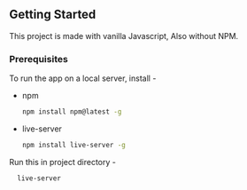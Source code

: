 <!-- GETTING STARTED -->
## Getting Started

This project is made with vanilla Javascript, Also without NPM.

### Prerequisites

To run the app on a local server, install -

* npm
  ```sh
  npm install npm@latest -g
  ```

* live-server
  ```sh
  npm install live-server -g
  ```

Run this in project directory -

```sh
  live-server
  ```
